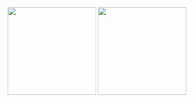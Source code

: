 <p align="center">
  <picture>
    <img align="center" height=200 src="https://github-readme-stats.vercel.app/api?username=SimpleDevMCBE&show_icons=true&bg_color=88888811&border_color=88888833&text_color=888888&custom_title=GitHub&rank_icon=percentile&number_format=long" draggable="false" />
  </picture>
  <picture>
    <img align="center" height=200 src="https://github-readme-stats.vercel.app/api/top-langs/?username=SimpleDevMCBE&bg_color=88888811&border_color=88888833&text_color=888888&layout=compact&size_weight=0.5&count_weight=0&langs_count=8" draggable="false" />
  </picture>
  <br>
</p>
